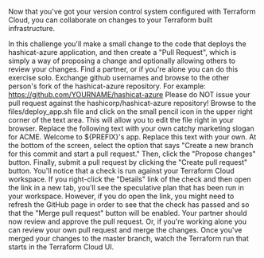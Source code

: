 Now that you've got your version control system configured with Terraform Cloud, you can collaborate on changes to your Terraform built infrastructure.

In this challenge you'll make a small change to the code that deploys the hashicat-azure application, and then create a "Pull Request", which is simply a way of proposing a change and optionally allowing others to review your changes.
Find a partner, or if you're alone you can do this exercise solo. Exchange github usernames and browse to the other person's fork of the hashicat-azure repository. For example:
https://github.com/YOURNAME/hashicat-azure
Please do NOT issue your pull request against the hashicorp/hashicat-azure repository!
Browse to the files/deploy_app.sh file and click on the small pencil icon in the upper right corner of the text area. This will allow you to edit the file right in your browser.
Replace the following text with your own catchy marketing slogan for ACME.
Welcome to ${PREFIX}'s app. Replace this text with your own.
At the bottom of the screen, select the option that says "Create a new branch for this commit and start a pull request." Then, click the "Propose changes" button. Finally, submit a pull request by clicking the "Create pull request" button.
You'll notice that a check is run against your Terraform Cloud workspace. If you right-click the "Details" link of the check and then open the link in a new tab, you'll see the speculative plan that has been run in your workspace.
However, if you do open the link, you might need to refresh the GitHub page in order to see that the check has passed and so that the "Merge pull request" button will be enabled.
Your partner should now review and approve the pull request. Or, if you're working alone you can review your own pull request and merge the changes.
Once you've merged your changes to the master branch, watch the Terraform run that starts in the Terraform Cloud UI.
